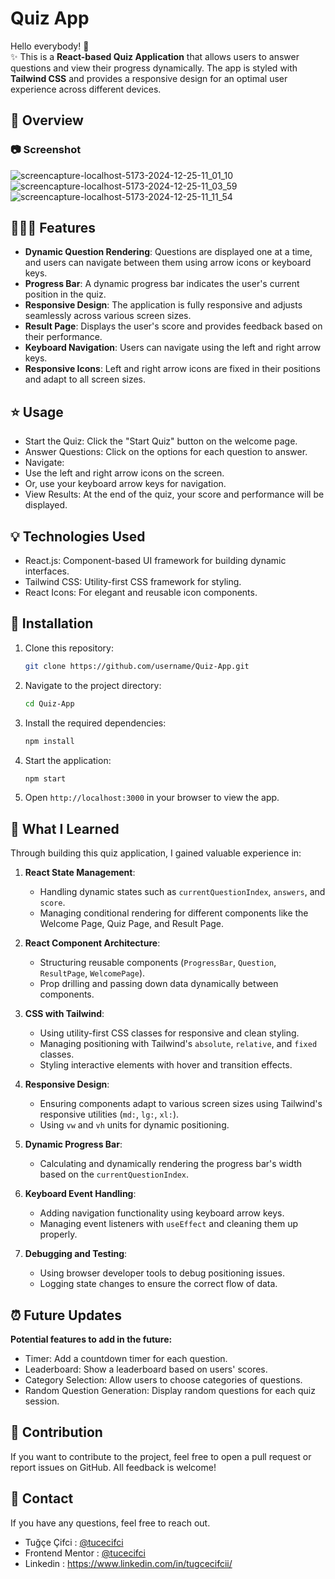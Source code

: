 # Quiz App

Hello everybody! 👋 <br>
✨ This is a **React-based Quiz Application** that allows users to answer questions and view their progress dynamically. The app is styled with **Tailwind CSS** and provides a responsive design for an optimal user experience across different devices.

## 👀 Overview

### 📷 Screenshot

![screencapture-localhost-5173-2024-12-25-11_01_10](https://github.com/user-attachments/assets/f99250ec-c08a-411f-a1b9-75f1f6d70363)
![screencapture-localhost-5173-2024-12-25-11_03_59](https://github.com/user-attachments/assets/52f7a94f-71de-4bfe-977c-7cf090295bed)
![screencapture-localhost-5173-2024-12-25-11_11_54](https://github.com/user-attachments/assets/d745cb4c-8940-4da5-9813-db4e94d0e440)


## 👩🏼‍💻 Features

- **Dynamic Question Rendering**: Questions are displayed one at a time, and users can navigate between them using arrow icons or keyboard keys.
- **Progress Bar**: A dynamic progress bar indicates the user's current position in the quiz.
- **Responsive Design**: The application is fully responsive and adjusts seamlessly across various screen sizes.
- **Result Page**: Displays the user's score and provides feedback based on their performance.
- **Keyboard Navigation**: Users can navigate using the left and right arrow keys.
- **Responsive Icons**: Left and right arrow icons are fixed in their positions and adapt to all screen sizes.

## ⭐ Usage
- Start the Quiz: Click the "Start Quiz" button on the welcome page.
- Answer Questions: Click on the options for each question to answer.
- Navigate:
- Use the left and right arrow icons on the screen.
- Or, use your keyboard arrow keys for navigation.
- View Results: At the end of the quiz, your score and performance will be displayed.

## 💡 Technologies Used

- React.js: Component-based UI framework for building dynamic interfaces.
- Tailwind CSS: Utility-first CSS framework for styling.
- React Icons: For elegant and reusable icon components.

## 🤔 Installation

1. Clone this repository:
   ```bash
   git clone https://github.com/username/Quiz-App.git
   ```

2. Navigate to the project directory:
   ```bash
   cd Quiz-App
   ```

3. Install the required dependencies:
   ```bash
   npm install
   ```

4. Start the application:
   ```bash
   npm start
   ```

5. Open `http://localhost:3000` in your browser to view the app.

## 🧠 What I Learned

Through building this quiz application, I gained valuable experience in:

1. **React State Management**:
   - Handling dynamic states such as `currentQuestionIndex`, `answers`, and `score`.
   - Managing conditional rendering for different components like the Welcome Page, Quiz Page, and Result Page.

2. **React Component Architecture**:
   - Structuring reusable components (`ProgressBar`, `Question`, `ResultPage`, `WelcomePage`).
   - Prop drilling and passing down data dynamically between components.

3. **CSS with Tailwind**:
   - Using utility-first CSS classes for responsive and clean styling.
   - Managing positioning with Tailwind's `absolute`, `relative`, and `fixed` classes.
   - Styling interactive elements with hover and transition effects.

4. **Responsive Design**:
   - Ensuring components adapt to various screen sizes using Tailwind's responsive utilities (`md:`, `lg:`, `xl:`).
   - Using `vw` and `vh` units for dynamic positioning.

5. **Dynamic Progress Bar**:
   - Calculating and dynamically rendering the progress bar's width based on the `currentQuestionIndex`.

6. **Keyboard Event Handling**:
   - Adding navigation functionality using keyboard arrow keys.
   - Managing event listeners with `useEffect` and cleaning them up properly.

7. **Debugging and Testing**:
   - Using browser developer tools to debug positioning issues.
   - Logging state changes to ensure the correct flow of data.


## ⏰ Future Updates

**Potential features to add in the future:** <br>

- Timer: Add a countdown timer for each question.
- Leaderboard: Show a leaderboard based on users' scores.
- Category Selection: Allow users to choose categories of questions.
- Random Question Generation: Display random questions for each quiz session.


## 🎄 Contribution

If you want to contribute to the project, feel free to open a pull request or report issues on GitHub. All feedback is welcome!


## 💌 Contact

If you have any questions, feel free to reach out.
- Tuğçe Çifci : [@tucecifci](https://github.com/tucecifci)
- Frontend Mentor : [@tucecifci](https://www.frontendmentor.io/profile/tucecifci)
- Linkedin : https://www.linkedin.com/in/tugcecifcii/

